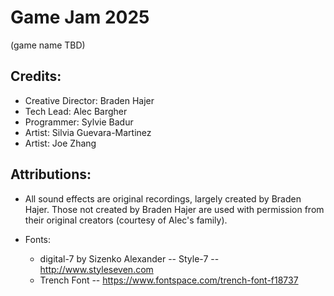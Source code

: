 # Game Jam 2025

(game name TBD)

## Credits:
- Creative Director: Braden Hajer
- Tech Lead: Alec Bargher
- Programmer: Sylvie Badur
- Artist: Silvia Guevara-Martinez
- Artist: Joe Zhang

## Attributions:
- All sound effects are original recordings, largely created by Braden Hajer.
  Those not created by Braden Hajer are used with permission from their original
  creators (courtesy of Alec's family).

- Fonts:
    - digital-7 by Sizenko Alexander -- Style-7 -- http://www.styleseven.com
    - Trench Font -- https://www.fontspace.com/trench-font-f18737

